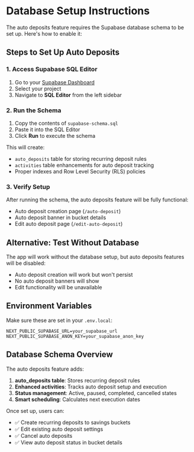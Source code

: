 # Database Setup Instructions

The auto deposits feature requires the Supabase database schema to be set up. Here's how to enable it:

## Steps to Set Up Auto Deposits

### 1. Access Supabase SQL Editor
1. Go to your [Supabase Dashboard](https://supabase.com/dashboard)
2. Select your project
3. Navigate to **SQL Editor** from the left sidebar

### 2. Run the Schema
1. Copy the contents of `supabase-schema.sql`
2. Paste it into the SQL Editor
3. Click **Run** to execute the schema

This will create:
- `auto_deposits` table for storing recurring deposit rules
- `activities` table enhancements for auto deposit tracking
- Proper indexes and Row Level Security (RLS) policies

### 3. Verify Setup
After running the schema, the auto deposits feature will be fully functional:
- Auto deposit creation page (`/auto-deposit`)
- Auto deposit banner in bucket details
- Edit auto deposit page (`/edit-auto-deposit`)

## Alternative: Test Without Database

The app will work without the database setup, but auto deposits features will be disabled:
- Auto deposit creation will work but won't persist
- No auto deposit banners will show
- Edit functionality will be unavailable

## Environment Variables

Make sure these are set in your `.env.local`:
```
NEXT_PUBLIC_SUPABASE_URL=your_supabase_url
NEXT_PUBLIC_SUPABASE_ANON_KEY=your_supabase_anon_key
```

## Database Schema Overview

The auto deposits feature adds:

1. **auto_deposits table**: Stores recurring deposit rules
2. **Enhanced activities**: Tracks auto deposit setup and execution
3. **Status management**: Active, paused, completed, cancelled states
4. **Smart scheduling**: Calculates next execution dates

Once set up, users can:
- ✅ Create recurring deposits to savings buckets
- ✅ Edit existing auto deposit settings  
- ✅ Cancel auto deposits
- ✅ View auto deposit status in bucket details